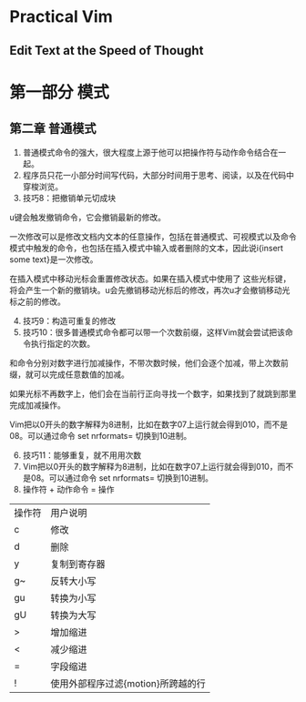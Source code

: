 # Practical Vim
## Edit Text at the Speed of Thought

# 第一部分 模式

## 第二章 普通模式

1. 普通模式命令的强大，很大程度上源于他可以把操作符与动作命令结合在一起。
2. 程序员只花一小部分时间写代码，大部分时间用于思考、阅读，以及在代码中穿梭浏览。 
3. 技巧8：把撤销单元切成块

u键会触发撤销命令，它会撤销最新的修改。

一次修改可以是修改文档内文本的任意操作，包括在普通模式、可视模式以及命令模式中触发的命令，也包括在插入模式中输入或者删除的文本，因此说i{insert some text}<ESC>是一次修改。

在插入模式中移动光标会重置修改状态。如果在插入模式中使用了<Up> <Down> <Left> <Right>这些光标键，将会产生一个新的撤销块。u会先撤销移动光标后的修改，再次u才会撤销移动光标之前的修改。

4. 技巧9：构造可重复的修改
5. 技巧10：很多普通模式命令都可以带一个次数前缀，这样Vim就会尝试把该命令执行指定的次数。

<C-a>和<C-x>命令分别对数字进行加减操作，不带次数时候，他们会逐个加减，带上次数前缀，就可以完成任意数值的加减。

如果光标不再数字上，他们会在当前行正向寻找一个数字，如果找到了就跳到那里完成加减操作。

Vim把以0开头的数字解释为8进制，比如在数字07上运行<C-a>就会得到010，而不是08。可以通过命令 set nrformats= 切换到10进制。

6. 技巧11：能够重复，就不用用次数
7. Vim把以0开头的数字解释为8进制，比如在数字07上运行<C-a>就会得到010，而不是08。可以通过命令 set nrformats= 切换到10进制。
8. 操作符 + 动作命令 = 操作

<table>
<tr> <td> 操作符 </td> <td> 用户说明 </td> </tr>
<tr> <td> c </td> <td> 修改 </td> </tr>
<tr> <td> d </td> <td> 删除 </td> </tr>
<tr> <td> y </td> <td> 复制到寄存器 </td> </tr>
<tr> <td> g~ </td> <td> 反转大小写 </td> </tr>
<tr> <td> gu </td> <td> 转换为小写 </td> </tr>
<tr> <td> gU </td> <td> 转换为大写 </td> </tr>
<tr> <td> > </td> <td> 增加缩进 </td> </tr>
<tr> <td> < </td> <td> 减少缩进 </td> </tr>
<tr> <td> = </td> <td> 字段缩进 </td> </tr>
<tr> <td> ! </td> <td> 使用外部程序过滤{motion}所跨越的行 </td> </tr>
</table>


